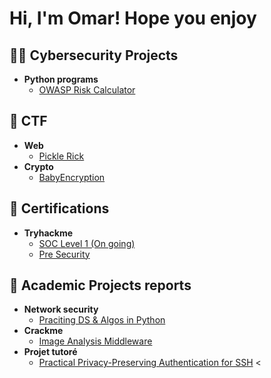 <h1>Hi, I'm Omar! Hope you enjoy 
  <!-- <br/><a href="https://github.com/OmarELbatane">Programmer</a>, <a href="https://www.linkedin.com/in/joshmadakor/">Cybersecurity Professional</a></h1>
-->
  
<h2>👨‍💻 Cybersecurity Projects </h2>

- <b>Python programs </b>
  - [OWASP Risk Calculator](https://owasp.org/www-community/OWASP_Risk_Rating_Methodology)

<h2> 🏴 CTF </h2>

- <b> Web </b>
  - [Pickle Rick](https://github.com/OmarELbatane/Pickle-Rick)
- <b> Crypto </b>
  - [BabyEncryption](https://github.com/OmarELbatane/BabyEncryption)

  
<h2> 📜 Certifications</h2>

<!--- <b> Splunk </b> -->
- <b> Tryhackme </b>
  - [SOC Level 1 (On going)](https://tryhackme.com/paths)
  - [Pre Security](https://tryhackme-certificates.s3-eu-west-1.amazonaws.com/THM-701MQMKDN9.png)


<h2>📰 Academic Projects reports </h2>

- <b> Network security</b>
  - [Praciting DS & Algos in Python](https://github.com/joshmadakor1/Algorithms-Practice)
- <b> Crackme</b>
  - [Image Analysis Middleware](https://github.com/joshmadakor1/4chan-Image-Analysis-Middleware-C964) 
- <b> Projet tutoré  </b>
  - [Practical Privacy-Preserving Authentication for SSH](https://github.com/joshmadakor1/4chan-Image-Analysis-Middleware-C964) <

<!--
**joshmadakor1/joshmadakor1** is a ✨ _special_ ✨ repository because its `README.md` (this file) appears on your GitHub profile.

Here are some ideas to get you started:
b><i>(Potentially NSFW)</b></i>
- 🔭 I’m currently working on ... 
- 🌱 I’m currently learning ...
- 👯 I’m looking to collaborate on ...
- 🤔 I’m looking for help with ...
- 💬 Ask me about ...
- 📫 How to reach me: ...
- 😄 Pronouns: ... 
- ⚡ Fun fact: ... 
-->
